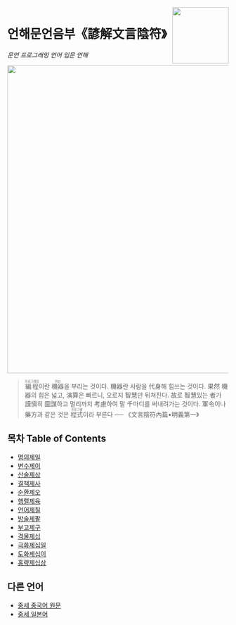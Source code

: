 <img src="assets/wy-logo.svg" align="right" width="128" height="128"/>

# 언해문언음부《諺解文言陰符》

*문언 프로그래밍 언어 입문 언해*

<!--文言文編程入門: The official [wenyan-lang](https://wy-lang.org) handbook, written in Classical Chinese.-->

<img src="assets/cover-alt.png" width="700" height="700">

> <ruby>編程<rt>프로그래밍</rt></ruby>이란 <ruby>機器<rt>머신</rt></ruby>을 부리는 것이다. 機器란 사람을 代身해 힘쓰는 것이다. 果然 機器의 힘은 넓고, 演算은 빠르니, 오로지 智慧만 뒤쳐진다. 故로 智慧있는 者가 謹愼히 圖謀하고 멀리까지 考慮하여 말 千마디를 써내려가는 것이다. 軍令이나 藥方과 같은 것은 <ruby>程式<rt>프로그램</rt></ruby>이라 부른다 
> ── 《文言陰符內篇•明義第一》

<!--
## [Read Online](https://book.wy-lang.org)

[![Netlify Status](https://api.netlify.com/api/v1/badges/7c6b5275-99ea-4dfa-af77-23ac38b80ac6/deploy-status)](https://app.netlify.com/sites/wy-book/deploys)

[![](assets/screenshots/screenshot001.png)](https://book.wy-lang.org)

 
## Download PDF

### 【[Relic Edition](https://github.com/wenyan-lang/book/releases)】【[Remastered Edition](assets/wenyan-book.pdf)】

([alternative link](https://cdn.jsdelivr.net/gh/wenyan-lang/book/assets/wenyan-book.pdf))

[![](assets/screenshots/screenshot003.png)](https://github.com/wenyan-lang/book/releases)

[![](assets/screenshots/screenshot004.png)](https://github.com/wenyan-lang/book/releases)

-->

## 목차 Table of Contents

- [명의제일](01%20明義第一.md)
- [변수제이](02%20變數第二.md)
- [산술제삼](03%20算術第三.md)
- [결책제사](04%20決策第四.md)
- [순환제오](05%20循環第五.md)
- [행렬제육](06%20行列第六.md)
- [언어제칠](07%20言語第七.md)
- [방술제팔](08%20方術第八.md)
- [부고제구](09%20府庫第九.md)
- [격물제십](10%20格物第十.md)
- [극화제십일](11%20克禍第十一.md)
- [도화제십이](12%20圖畫第十二.md)
- [홍략제십삼](13%20宏略第十三.md)


## 다른 언어

- [중세 중국어 원문](https://github.com/wenyan/book)
- [중세 일본어](https://gitlab.com/yheuhtozr/book-ja-kanbun)

<!--
## Contributing


> 雖實覆甕之質，尚存斧正之望；雖乏呂相之金，易字之渴蓋同。

If you'd like to suggest an edit, please discuss in an Issue before opening a PR, thanks!
-->
